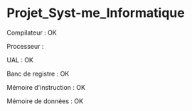 # Projet_Syst-me_Informatique
Compilateur  :                              OK

Processeur   : 

UAL                   :      OK 

Banc de registre      :      OK

Mémoire d'instruction :      OK

Mémoire de données    :      OK
